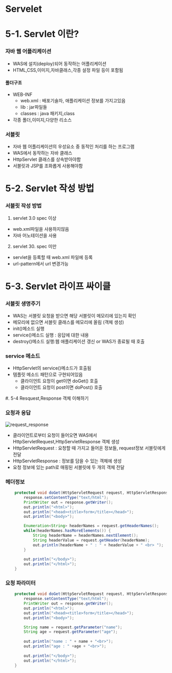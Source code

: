 # Servelet

# 5-1. Servlet 이란?

### 자바 웹 어플리케이션

- WAS에 설치(deploy)되어 동작하는 어플리케이션
- HTML,CSS,이미지,자바클래스,각종 설정 파일 등이 포함됨

#### 폴더구조
- WEB-INF
  - web.xml : 배포기술자, 애플리케이션 정보를 가지고있음
  - lib : jar파일들
  - classes : java 패키지,class
- 각종 폴더,이미지,다양한 리소스

### 서블릿
- 자바 웹 어플리케이션의 우성요소 중 동적인 처리를 하는 프로그램
- WAS에서 동작하는 자바 클래스
- HttpServlet 클래스를 상속받아야함
- 서블릿과 JSP를 조화롭게 사용해야함

# 5-2. Servlet 작성 방법

### 서블릿 작성 방법
1. servlet 3.0 spec 이상
  - web.xml파일을 사용하지않음
  - 자바 어노테이션을 사용
2. servlet 30. spec 미만
  - servlet을 등록할 때 web.xml 파일에 등록
  - url-pattern에서 url 변경가능

# 5-3. Servlet 라이프 싸이클

### 서블릿 생명주기
- WAS는 서블릿 요청을 받으면 해당 서블릿이 메모리에 있는지 확인
- 메모리에 없으면 서블릿 클래스를 메모리에 올림 (객체 생성)
- init()메소드 실행
- service()메소드 실행 : 응답에 대한 내용
- destroy()메소드 실행:웹 애플리케이션 갱신 or WAS가 종료될 때 호출 

### service 메소드
- HttpServlet의 service()메소드가 호출됨
- 템플릿 메소드 패턴으로 구현되어있음 
  - 클라이언트 요청이 get이면 doGet() 호출
  - 클라이언트 요청이 post이면 doPost() 호출

#. 5-4 Resquest,Response 객체 이해하기

### 요청과 응답
![request_response](https://user-images.githubusercontent.com/48993188/71802869-7b519200-30a2-11ea-80ee-8ce3efd5cbf5.png)
- 클라이언트로부터 요청이 들어오면 WAS에서 HttpServletRequest,HttpServletResponse 객체 생성
- HttpServletRequest : 요청할 때 가지고 들어온 정보들, request정보 서블릿에게 전달
- HttpServletResponse : 정보를 담을 수 있는 객체에 생성
- 요청 정보에 있는 path로 매핑된 서블릿에 두 개의 객체 전달

### 헤더정보
```java
	protected void doGet(HttpServletRequest request, HttpServletResponse response) throws ServletException, IOException {
		response.setContentType("text/html");
		PrintWriter out = response.getWriter();
		out.println("<html>");
		out.println("<head><title>form</title></head>");
		out.println("<body>");

		Enumeration<String> headerNames = request.getHeaderNames();
		while(headerNames.hasMoreElements()) {
			String headerName = headerNames.nextElement();
			String headerValue = request.getHeader(headerName);
			out.println(headerName + " : " + headerValue + " <br> ");
		}		
		
		out.println("</body>");
		out.println("</html>");
	}
```
### 요청 파라미터
```java
	protected void doGet(HttpServletRequest request, HttpServletResponse response) throws ServletException, IOException {
		response.setContentType("text/html");
		PrintWriter out = response.getWriter();
		out.println("<html>");
		out.println("<head><title>form</title></head>");
		out.println("<body>");

		String name = request.getParameter("name");
		String age = request.getParameter("age");
		
		out.println("name : " + name + "<br>");
		out.println("age : " +age + "<br>");
		
		out.println("</body>");
		out.println("</html>");
	}
  ```
